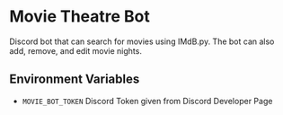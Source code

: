 # Movie Theatre Bot
Discord bot that can search for movies using IMdB.py. The bot can also add, remove, and edit movie nights.

## Environment Variables
  - `MOVIE_BOT_TOKEN` Discord Token given from Discord Developer Page


